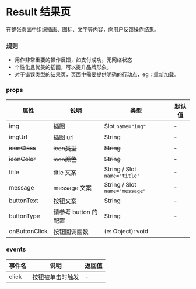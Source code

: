 # Result 结果页

在整张页面中组织插画、图标、文字等内容，向用户反馈操作结果。

### 规则
 * 用作非常重要的操作反馈，如支付成功，无网络状态
 * 个性化且优美的插画，可以提升品牌形象。
 * 对于错误类型的结果页，页面中需要提供明确的行动点，eg：重新加载。

### props

| 属性 | 说明 | 类型 | 默认值 |
| --- | --- | --- | --- |
|  img  | 插图 	| Slot `name="img"` | - |
|  imgUrl  | 插图 url	| String | - |
|  ~~iconClass~~  | ~~icon类型~~	| ~~String~~ | - |
|  ~~iconColor~~ | ~~icon颜色~~	| ~~String~~ | - |
|  title | title 文案	| String / Slot `name="title"` | - |
|  message | message 文案	| String / Slot `name="message"` | - |
|  buttonText | 按钮文案		| String | - |
|  buttonType | 请参考 button 的配置	| String | - |
|  onButtonClick | 按钮回调函数	 | (e: Object): void |

### events
| 事件名 | 说明 | 返回值 |
| --- | --- | --- |
| click | 按钮被单击时触发 | - |
